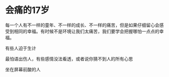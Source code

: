 # 会痛的17岁

每一个人有不一样的童年、不一样的成长、不一样的痛苦，但是如果仔细留心会感受到相同的幸福。有时候不是环境让我们太痛苦，我们要学会把握哪怕一点点的幸福。

有些人迫于生计

最怕语出伤人，有些感情没法看透，或者说你猜不到人的所有心思



坐在屏幕前酸的人